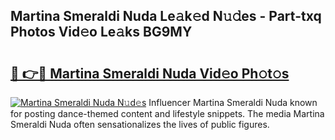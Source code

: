 ## Martina Smeraldi Nuda Le𝚊k𝚎d N𝚞𝚍es - Part-txq Photos Vid𝚎o Le𝚊ks BG9MY

# <h2><a href="http://fbbwxda.evod.top/?m=Martina+Smeraldi+Nuda">🔗 👉🔴 Martina Smeraldi Nuda Vid𝚎o Ph𝚘t𝚘s</a></h2>

[![Martina Smeraldi Nuda N𝚞d𝚎s](https://i.imgur.com/8V9OHl7.gif)](http://fbbwxda.evod.top/?m=Martina+Smeraldi+Nuda)
Influencer Martina Smeraldi Nuda known for posting dance-themed content and lifestyle snippets. The media Martina Smeraldi Nuda often sensationalizes the lives of public figures. 

